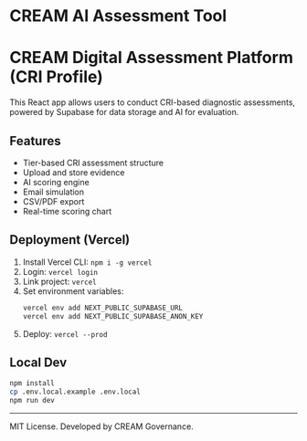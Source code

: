 # CREAM AI Assessment Tool
# CREAM Digital Assessment Platform (CRI Profile)

This React app allows users to conduct CRI-based diagnostic assessments, powered by Supabase for data storage and AI for evaluation.

## Features
- Tier-based CRI assessment structure
- Upload and store evidence
- AI scoring engine
- Email simulation
- CSV/PDF export
- Real-time scoring chart

## Deployment (Vercel)
1. Install Vercel CLI: `npm i -g vercel`
2. Login: `vercel login`
3. Link project: `vercel`
4. Set environment variables:
   ```bash
   vercel env add NEXT_PUBLIC_SUPABASE_URL
   vercel env add NEXT_PUBLIC_SUPABASE_ANON_KEY
   ```
5. Deploy: `vercel --prod`

## Local Dev
```bash
npm install
cp .env.local.example .env.local
npm run dev
```

---
MIT License. Developed by CREAM Governance.


